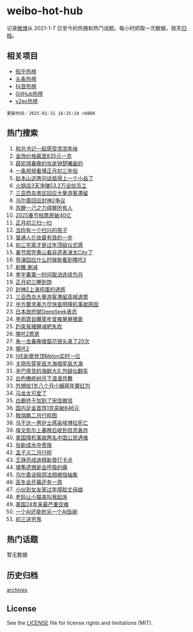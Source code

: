 # weibo-hot-hub

记录[微博](https://www.weibo.com)从 2021-1-7 日至今的热搜和热门话题。每小时抓取一次数据，按天[归档](archives)。

## 相关项目

- [知乎热榜](https://github.com/snaildev/zhihu-hot-hub)
- [头条热榜](https://github.com/snaildev/toutiao-hot-hub)
- [抖音热榜](https://github.com/snaildev/douyin-hot-hub)
- [GitHub热榜](https://github.com/snaildev/github-hot-hub)
- [v2ex热榜](https://github.com/snaildev/v2ex-hot-hub)


`更新时间：2025-01-31 16:25:24 +0800`

## 热门搜索

1. [和总书记一起感受浓浓年味](https://m.weibo.cn/search?containerid=100103type%3D1%26t%3D10%26q%3D%23%E5%92%8C%E6%80%BB%E4%B9%A6%E8%AE%B0%E4%B8%80%E8%B5%B7%E6%84%9F%E5%8F%97%E6%B5%93%E6%B5%93%E5%B9%B4%E5%91%B3%23&stream_entry_id=51&isnewpage=1&extparam=seat%3D1%26cate%3D10103%26filter_type%3Drealtimehot%26stream_entry_id%3D51%26q%3D%2523%25E5%2592%258C%25E6%2580%25BB%25E4%25B9%25A6%25E8%25AE%25B0%25E4%25B8%2580%25E8%25B5%25B7%25E6%2584%259F%25E5%258F%2597%25E6%25B5%2593%25E6%25B5%2593%25E5%25B9%25B4%25E5%2591%25B3%2523%26dgr%3D0%26pos%3D0%26c_type%3D51%26display_time%3D1738311923%26pre_seqid%3D173831192300901111470125)
1. [金饰价格飙至835元一克](https://m.weibo.cn/search?containerid=100103type%3D1%26t%3D10%26q%3D%23%E9%87%91%E9%A5%B0%E4%BB%B7%E6%A0%BC%E9%A3%99%E8%87%B3835%E5%85%83%E4%B8%80%E5%85%8B%23&stream_entry_id=31&isnewpage=1&extparam=seat%3D1%26filter_type%3Drealtimehot%26q%3D%2523%25E9%2587%2591%25E9%25A5%25B0%25E4%25BB%25B7%25E6%25A0%25BC%25E9%25A3%2599%25E8%2587%25B3835%25E5%2585%2583%25E4%25B8%2580%25E5%2585%258B%2523%26c_type%3D31%26pos%3D0%26cate%3D5001%26band_rank%3D1%26flag%3D2%26stream_entry_id%3D31%26realpos%3D1%26dgr%3D0%26lcate%3D5001%26display_time%3D1738311923%26pre_seqid%3D173831192300901111470125)
1. [薛凯琪春晚的妆是钟楚曦画的](https://m.weibo.cn/search?containerid=100103type%3D1%26t%3D10%26q%3D%E8%96%9B%E5%87%AF%E7%90%AA%E6%98%A5%E6%99%9A%E7%9A%84%E5%A6%86%E6%98%AF%E9%92%9F%E6%A5%9A%E6%9B%A6%E7%94%BB%E7%9A%84&stream_entry_id=31&isnewpage=1&extparam=seat%3D1%26filter_type%3Drealtimehot%26q%3D%25E8%2596%259B%25E5%2587%25AF%25E7%2590%25AA%25E6%2598%25A5%25E6%2599%259A%25E7%259A%2584%25E5%25A6%2586%25E6%2598%25AF%25E9%2592%259F%25E6%25A5%259A%25E6%259B%25A6%25E7%2594%25BB%25E7%259A%2584%26c_type%3D31%26pos%3D1%26cate%3D5001%26band_rank%3D2%26flag%3D2%26stream_entry_id%3D31%26realpos%3D2%26dgr%3D0%26lcate%3D5001%26display_time%3D1738311923%26pre_seqid%3D173831192300901111470125)
1. [一条视频看懂正月初三年俗](https://m.weibo.cn/search?containerid=100103type%3D1%26t%3D10%26q%3D%23%E4%B8%80%E6%9D%A1%E8%A7%86%E9%A2%91%E7%9C%8B%E6%87%82%E6%AD%A3%E6%9C%88%E5%88%9D%E4%B8%89%E5%B9%B4%E4%BF%97%23&stream_entry_id=31&isnewpage=1&extparam=seat%3D1%26filter_type%3Drealtimehot%26q%3D%2523%25E4%25B8%2580%25E6%259D%25A1%25E8%25A7%2586%25E9%25A2%2591%25E7%259C%258B%25E6%2587%2582%25E6%25AD%25A3%25E6%259C%2588%25E5%2588%259D%25E4%25B8%2589%25E5%25B9%25B4%25E4%25BF%2597%2523%26c_type%3D31%26pos%3D2%26cate%3D5001%26band_rank%3D3%26flag%3D0%26stream_entry_id%3D31%26realpos%3D3%26dgr%3D0%26lcate%3D5001%26display_time%3D1738311923%26pre_seqid%3D173831192300901111470125)
1. [赵本山这两句话抵得上一个小品了](https://m.weibo.cn/search?containerid=100103type%3D1%26t%3D10%26q%3D%E8%B5%B5%E6%9C%AC%E5%B1%B1%E8%BF%99%E4%B8%A4%E5%8F%A5%E8%AF%9D%E6%8A%B5%E5%BE%97%E4%B8%8A%E4%B8%80%E4%B8%AA%E5%B0%8F%E5%93%81%E4%BA%86&stream_entry_id=31&isnewpage=1&extparam=seat%3D1%26filter_type%3Drealtimehot%26q%3D%25E8%25B5%25B5%25E6%259C%25AC%25E5%25B1%25B1%25E8%25BF%2599%25E4%25B8%25A4%25E5%258F%25A5%25E8%25AF%259D%25E6%258A%25B5%25E5%25BE%2597%25E4%25B8%258A%25E4%25B8%2580%25E4%25B8%25AA%25E5%25B0%258F%25E5%2593%2581%25E4%25BA%2586%26c_type%3D31%26pos%3D3%26cate%3D5001%26band_rank%3D4%26flag%3D1%26stream_entry_id%3D31%26realpos%3D4%26dgr%3D0%26lcate%3D5001%26display_time%3D1738311923%26pre_seqid%3D173831192300901111470125)
1. [火锅店3天净赚53.2万全给员工](https://m.weibo.cn/search?containerid=100103type%3D1%26t%3D10%26q%3D%23%E7%81%AB%E9%94%85%E5%BA%973%E5%A4%A9%E5%87%80%E8%B5%9A53.2%E4%B8%87%E5%85%A8%E7%BB%99%E5%91%98%E5%B7%A5%23&stream_entry_id=31&isnewpage=1&extparam=seat%3D1%26filter_type%3Drealtimehot%26q%3D%2523%25E7%2581%25AB%25E9%2594%2585%25E5%25BA%25973%25E5%25A4%25A9%25E5%2587%2580%25E8%25B5%259A53.2%25E4%25B8%2587%25E5%2585%25A8%25E7%25BB%2599%25E5%2591%2598%25E5%25B7%25A5%2523%26c_type%3D31%26pos%3D4%26cate%3D5001%26band_rank%3D5%26flag%3D1%26stream_entry_id%3D31%26realpos%3D5%26dgr%3D0%26lcate%3D5001%26display_time%3D1738311923%26pre_seqid%3D173831192300901111470125)
1. [三亚西岛景区回应大量游客滞留](https://m.weibo.cn/search?containerid=100103type%3D1%26t%3D10%26q%3D%23%E4%B8%89%E4%BA%9A%E8%A5%BF%E5%B2%9B%E6%99%AF%E5%8C%BA%E5%9B%9E%E5%BA%94%E5%A4%A7%E9%87%8F%E6%B8%B8%E5%AE%A2%E6%BB%9E%E7%95%99%23&stream_entry_id=31&isnewpage=1&extparam=seat%3D1%26filter_type%3Drealtimehot%26q%3D%2523%25E4%25B8%2589%25E4%25BA%259A%25E8%25A5%25BF%25E5%25B2%259B%25E6%2599%25AF%25E5%258C%25BA%25E5%259B%259E%25E5%25BA%2594%25E5%25A4%25A7%25E9%2587%258F%25E6%25B8%25B8%25E5%25AE%25A2%25E6%25BB%259E%25E7%2595%2599%2523%26c_type%3D31%26pos%3D5%26cate%3D5001%26band_rank%3D6%26flag%3D0%26stream_entry_id%3D31%26realpos%3D6%26dgr%3D0%26lcate%3D5001%26display_time%3D1738311923%26pre_seqid%3D173831192300901111470125)
1. [乌尔善回应封神2争议](https://m.weibo.cn/search?containerid=100103type%3D1%26t%3D10%26q%3D%23%E4%B9%8C%E5%B0%94%E5%96%84%E5%9B%9E%E5%BA%94%E5%B0%81%E7%A5%9E2%E4%BA%89%E8%AE%AE%23&stream_entry_id=31&isnewpage=1&extparam=seat%3D1%26filter_type%3Drealtimehot%26q%3D%2523%25E4%25B9%258C%25E5%25B0%2594%25E5%2596%2584%25E5%259B%259E%25E5%25BA%2594%25E5%25B0%2581%25E7%25A5%259E2%25E4%25BA%2589%25E8%25AE%25AE%2523%26c_type%3D31%26pos%3D6%26cate%3D5001%26band_rank%3D7%26flag%3D0%26stream_entry_id%3D31%26realpos%3D7%26dgr%3D0%26lcate%3D5001%26display_time%3D1738311923%26pre_seqid%3D173831192300901111470125)
1. [苏醒一己之力得罪所有人](https://m.weibo.cn/search?containerid=100103type%3D1%26t%3D10%26q%3D%E8%8B%8F%E9%86%92%E4%B8%80%E5%B7%B1%E4%B9%8B%E5%8A%9B%E5%BE%97%E7%BD%AA%E6%89%80%E6%9C%89%E4%BA%BA&stream_entry_id=31&isnewpage=1&extparam=seat%3D1%26filter_type%3Drealtimehot%26q%3D%25E8%258B%258F%25E9%2586%2592%25E4%25B8%2580%25E5%25B7%25B1%25E4%25B9%258B%25E5%258A%259B%25E5%25BE%2597%25E7%25BD%25AA%25E6%2589%2580%25E6%259C%2589%25E4%25BA%25BA%26c_type%3D31%26pos%3D7%26cate%3D5001%26band_rank%3D8%26flag%3D1%26stream_entry_id%3D31%26realpos%3D8%26dgr%3D0%26lcate%3D5001%26display_time%3D1738311923%26pre_seqid%3D173831192300901111470125)
1. [2025春节档票房破40亿](https://m.weibo.cn/search?containerid=100103type%3D1%26t%3D10%26q%3D%232025%E6%98%A5%E8%8A%82%E6%A1%A3%E7%A5%A8%E6%88%BF%E7%A0%B440%E4%BA%BF%23&stream_entry_id=31&isnewpage=1&extparam=seat%3D1%26filter_type%3Drealtimehot%26q%3D%25232025%25E6%2598%25A5%25E8%258A%2582%25E6%25A1%25A3%25E7%25A5%25A8%25E6%2588%25BF%25E7%25A0%25B440%25E4%25BA%25BF%2523%26c_type%3D31%26pos%3D8%26cate%3D5001%26band_rank%3D9%26flag%3D0%26stream_entry_id%3D31%26realpos%3D9%26dgr%3D0%26lcate%3D5001%26display_time%3D1738311923%26pre_seqid%3D173831192300901111470125)
1. [正月初三扫一扫](https://m.weibo.cn/search?containerid=100103type%3D1%26t%3D10%26q%3D%23%E6%AD%A3%E6%9C%88%E5%88%9D%E4%B8%89%E6%89%AB%E4%B8%80%E6%89%AB%23&stream_entry_id=31&isnewpage=1&extparam=seat%3D1%26filter_type%3Drealtimehot%26q%3D%2523%25E6%25AD%25A3%25E6%259C%2588%25E5%2588%259D%25E4%25B8%2589%25E6%2589%25AB%25E4%25B8%2580%25E6%2589%25AB%2523%26c_type%3D31%26pos%3D9%26cate%3D5001%26band_rank%3D10%26flag%3D0%26stream_entry_id%3D31%26realpos%3D10%26dgr%3D0%26lcate%3D5001%26display_time%3D1738311923%26pre_seqid%3D173831192300901111470125)
1. [当你有一个扫兴的孩子](https://m.weibo.cn/search?containerid=100103type%3D1%26t%3D10%26q%3D%E5%BD%93%E4%BD%A0%E6%9C%89%E4%B8%80%E4%B8%AA%E6%89%AB%E5%85%B4%E7%9A%84%E5%AD%A9%E5%AD%90&stream_entry_id=31&isnewpage=1&extparam=seat%3D1%26filter_type%3Drealtimehot%26q%3D%25E5%25BD%2593%25E4%25BD%25A0%25E6%259C%2589%25E4%25B8%2580%25E4%25B8%25AA%25E6%2589%25AB%25E5%2585%25B4%25E7%259A%2584%25E5%25AD%25A9%25E5%25AD%2590%26c_type%3D31%26pos%3D10%26cate%3D5001%26band_rank%3D11%26flag%3D1%26stream_entry_id%3D31%26realpos%3D11%26dgr%3D0%26lcate%3D5001%26display_time%3D1738311923%26pre_seqid%3D173831192300901111470125)
1. [普通人化妆最有效的一步](https://m.weibo.cn/search?containerid=100103type%3D1%26t%3D10%26q%3D%E6%99%AE%E9%80%9A%E4%BA%BA%E5%8C%96%E5%A6%86%E6%9C%80%E6%9C%89%E6%95%88%E7%9A%84%E4%B8%80%E6%AD%A5&stream_entry_id=31&isnewpage=1&extparam=seat%3D1%26filter_type%3Drealtimehot%26q%3D%25E6%2599%25AE%25E9%2580%259A%25E4%25BA%25BA%25E5%258C%2596%25E5%25A6%2586%25E6%259C%2580%25E6%259C%2589%25E6%2595%2588%25E7%259A%2584%25E4%25B8%2580%25E6%25AD%25A5%26c_type%3D31%26pos%3D11%26cate%3D5001%26band_rank%3D12%26flag%3D1%26stream_entry_id%3D31%26realpos%3D12%26dgr%3D0%26lcate%3D5001%26display_time%3D1738311923%26pre_seqid%3D173831192300901111470125)
1. [初三宅家才是过年顶级仪式感](https://m.weibo.cn/search?containerid=100103type%3D1%26t%3D10%26q%3D%23%E5%88%9D%E4%B8%89%E5%AE%85%E5%AE%B6%E6%89%8D%E6%98%AF%E8%BF%87%E5%B9%B4%E9%A1%B6%E7%BA%A7%E4%BB%AA%E5%BC%8F%E6%84%9F%23&stream_entry_id=31&isnewpage=1&extparam=seat%3D1%26filter_type%3Drealtimehot%26q%3D%2523%25E5%2588%259D%25E4%25B8%2589%25E5%25AE%2585%25E5%25AE%25B6%25E6%2589%258D%25E6%2598%25AF%25E8%25BF%2587%25E5%25B9%25B4%25E9%25A1%25B6%25E7%25BA%25A7%25E4%25BB%25AA%25E5%25BC%258F%25E6%2584%259F%2523%26c_type%3D31%26pos%3D12%26cate%3D5001%26band_rank%3D13%26flag%3D0%26stream_entry_id%3D31%26realpos%3D13%26dgr%3D0%26lcate%3D5001%26display_time%3D1738311923%26pre_seqid%3D173831192300901111470125)
1. [春节爬完黄山看非遗表演太City了](https://m.weibo.cn/search?containerid=100103type%3D1%26t%3D10%26q%3D%23%E6%98%A5%E8%8A%82%E7%88%AC%E5%AE%8C%E9%BB%84%E5%B1%B1%E7%9C%8B%E9%9D%9E%E9%81%97%E8%A1%A8%E6%BC%94%E5%A4%AACity%E4%BA%86%23&stream_entry_id=31&isnewpage=1&extparam=seat%3D1%26filter_type%3Drealtimehot%26q%3D%2523%25E6%2598%25A5%25E8%258A%2582%25E7%2588%25AC%25E5%25AE%258C%25E9%25BB%2584%25E5%25B1%25B1%25E7%259C%258B%25E9%259D%259E%25E9%2581%2597%25E8%25A1%25A8%25E6%25BC%2594%25E5%25A4%25AACity%25E4%25BA%2586%2523%26c_type%3D31%26pos%3D13%26cate%3D5001%26band_rank%3D14%26flag%3D0%26stream_entry_id%3D31%26realpos%3D14%26dgr%3D0%26lcate%3D5001%26display_time%3D1738311923%26pre_seqid%3D173831192300901111470125)
1. [导演回应什么时候能看到哪吒3](https://m.weibo.cn/search?containerid=100103type%3D1%26t%3D10%26q%3D%23%E5%AF%BC%E6%BC%94%E5%9B%9E%E5%BA%94%E4%BB%80%E4%B9%88%E6%97%B6%E5%80%99%E8%83%BD%E7%9C%8B%E5%88%B0%E5%93%AA%E5%90%923%23&stream_entry_id=31&isnewpage=1&extparam=seat%3D1%26filter_type%3Drealtimehot%26q%3D%2523%25E5%25AF%25BC%25E6%25BC%2594%25E5%259B%259E%25E5%25BA%2594%25E4%25BB%2580%25E4%25B9%2588%25E6%2597%25B6%25E5%2580%2599%25E8%2583%25BD%25E7%259C%258B%25E5%2588%25B0%25E5%2593%25AA%25E5%2590%25923%2523%26c_type%3D31%26pos%3D14%26cate%3D5001%26band_rank%3D15%26flag%3D1%26stream_entry_id%3D31%26realpos%3D15%26dgr%3D0%26lcate%3D5001%26display_time%3D1738311923%26pre_seqid%3D173831192300901111470125)
1. [射雕 删减](https://m.weibo.cn/search?containerid=100103type%3D1%26t%3D10%26q%3D%E5%B0%84%E9%9B%95+%E5%88%A0%E5%87%8F&stream_entry_id=31&isnewpage=1&extparam=seat%3D1%26filter_type%3Drealtimehot%26q%3D%25E5%25B0%2584%25E9%259B%2595%2520%25E5%2588%25A0%25E5%2587%258F%26c_type%3D31%26pos%3D15%26cate%3D5001%26band_rank%3D16%26flag%3D0%26stream_entry_id%3D31%26realpos%3D16%26dgr%3D0%26lcate%3D5001%26display_time%3D1738311923%26pre_seqid%3D173831192300901111470125)
1. [李宇春第一时间取消连续包月](https://m.weibo.cn/search?containerid=100103type%3D1%26t%3D10%26q%3D%E6%9D%8E%E5%AE%87%E6%98%A5%E7%AC%AC%E4%B8%80%E6%97%B6%E9%97%B4%E5%8F%96%E6%B6%88%E8%BF%9E%E7%BB%AD%E5%8C%85%E6%9C%88&stream_entry_id=31&isnewpage=1&extparam=seat%3D1%26filter_type%3Drealtimehot%26q%3D%25E6%259D%258E%25E5%25AE%2587%25E6%2598%25A5%25E7%25AC%25AC%25E4%25B8%2580%25E6%2597%25B6%25E9%2597%25B4%25E5%258F%2596%25E6%25B6%2588%25E8%25BF%259E%25E7%25BB%25AD%25E5%258C%2585%25E6%259C%2588%26c_type%3D31%26pos%3D16%26cate%3D5001%26band_rank%3D17%26flag%3D0%26stream_entry_id%3D31%26realpos%3D17%26dgr%3D0%26lcate%3D5001%26display_time%3D1738311923%26pre_seqid%3D173831192300901111470125)
1. [正月初三睡到饱](https://m.weibo.cn/search?containerid=100103type%3D1%26t%3D10%26q%3D%23%E6%AD%A3%E6%9C%88%E5%88%9D%E4%B8%89%E7%9D%A1%E5%88%B0%E9%A5%B1%23&stream_entry_id=31&isnewpage=1&extparam=seat%3D1%26filter_type%3Drealtimehot%26q%3D%2523%25E6%25AD%25A3%25E6%259C%2588%25E5%2588%259D%25E4%25B8%2589%25E7%259D%25A1%25E5%2588%25B0%25E9%25A5%25B1%2523%26c_type%3D31%26pos%3D17%26cate%3D5001%26band_rank%3D18%26flag%3D0%26stream_entry_id%3D31%26realpos%3D18%26dgr%3D0%26lcate%3D5001%26display_time%3D1738311923%26pre_seqid%3D173831192300901111470125)
1. [封神2上演鸡蛋的诱惑](https://m.weibo.cn/search?containerid=100103type%3D1%26t%3D10%26q%3D%E5%B0%81%E7%A5%9E2%E4%B8%8A%E6%BC%94%E9%B8%A1%E8%9B%8B%E7%9A%84%E8%AF%B1%E6%83%91&stream_entry_id=31&isnewpage=1&extparam=seat%3D1%26filter_type%3Drealtimehot%26q%3D%25E5%25B0%2581%25E7%25A5%259E2%25E4%25B8%258A%25E6%25BC%2594%25E9%25B8%25A1%25E8%259B%258B%25E7%259A%2584%25E8%25AF%25B1%25E6%2583%2591%26c_type%3D31%26pos%3D18%26cate%3D5001%26band_rank%3D19%26flag%3D1%26stream_entry_id%3D31%26realpos%3D19%26dgr%3D0%26lcate%3D5001%26display_time%3D1738311923%26pre_seqid%3D173831192300901111470125)
1. [三亚西岛大量游客滞留高喊退票](https://m.weibo.cn/search?containerid=100103type%3D1%26t%3D10%26q%3D%23%E4%B8%89%E4%BA%9A%E8%A5%BF%E5%B2%9B%E5%A4%A7%E9%87%8F%E6%B8%B8%E5%AE%A2%E6%BB%9E%E7%95%99%E9%AB%98%E5%96%8A%E9%80%80%E7%A5%A8%23&stream_entry_id=31&isnewpage=1&extparam=seat%3D1%26filter_type%3Drealtimehot%26q%3D%2523%25E4%25B8%2589%25E4%25BA%259A%25E8%25A5%25BF%25E5%25B2%259B%25E5%25A4%25A7%25E9%2587%258F%25E6%25B8%25B8%25E5%25AE%25A2%25E6%25BB%259E%25E7%2595%2599%25E9%25AB%2598%25E5%2596%258A%25E9%2580%2580%25E7%25A5%25A8%2523%26c_type%3D31%26pos%3D19%26cate%3D5001%26band_rank%3D20%26flag%3D1%26stream_entry_id%3D31%26realpos%3D20%26dgr%3D0%26lcate%3D5001%26display_time%3D1738311923%26pre_seqid%3D173831192300901111470125)
1. [中方要求美方尽快查明撞机事故原因](https://m.weibo.cn/search?containerid=100103type%3D1%26t%3D10%26q%3D%23%E4%B8%AD%E6%96%B9%E8%A6%81%E6%B1%82%E7%BE%8E%E6%96%B9%E5%B0%BD%E5%BF%AB%E6%9F%A5%E6%98%8E%E6%92%9E%E6%9C%BA%E4%BA%8B%E6%95%85%E5%8E%9F%E5%9B%A0%23&stream_entry_id=31&isnewpage=1&extparam=seat%3D1%26filter_type%3Drealtimehot%26q%3D%2523%25E4%25B8%25AD%25E6%2596%25B9%25E8%25A6%2581%25E6%25B1%2582%25E7%25BE%258E%25E6%2596%25B9%25E5%25B0%25BD%25E5%25BF%25AB%25E6%259F%25A5%25E6%2598%258E%25E6%2592%259E%25E6%259C%25BA%25E4%25BA%258B%25E6%2595%2585%25E5%258E%259F%25E5%259B%25A0%2523%26c_type%3D31%26pos%3D20%26cate%3D5001%26band_rank%3D21%26flag%3D1%26stream_entry_id%3D31%26realpos%3D21%26dgr%3D0%26lcate%3D5001%26display_time%3D1738311923%26pre_seqid%3D173831192300901111470125)
1. [日本政府就DeepSeek表态](https://m.weibo.cn/search?containerid=100103type%3D1%26t%3D10%26q%3D%23%E6%97%A5%E6%9C%AC%E6%94%BF%E5%BA%9C%E5%B0%B1DeepSeek%E8%A1%A8%E6%80%81%23&stream_entry_id=31&isnewpage=1&extparam=seat%3D1%26filter_type%3Drealtimehot%26q%3D%2523%25E6%2597%25A5%25E6%259C%25AC%25E6%2594%25BF%25E5%25BA%259C%25E5%25B0%25B1DeepSeek%25E8%25A1%25A8%25E6%2580%2581%2523%26c_type%3D31%26pos%3D21%26cate%3D5001%26band_rank%3D22%26flag%3D0%26stream_entry_id%3D31%26realpos%3D22%26dgr%3D0%26lcate%3D5001%26display_time%3D1738311923%26pre_seqid%3D173831192300901111470125)
1. [李雨霏自曝童年曾被舅舅猥亵](https://m.weibo.cn/search?containerid=100103type%3D1%26t%3D10%26q%3D%23%E6%9D%8E%E9%9B%A8%E9%9C%8F%E8%87%AA%E6%9B%9D%E7%AB%A5%E5%B9%B4%E6%9B%BE%E8%A2%AB%E8%88%85%E8%88%85%E7%8C%A5%E4%BA%B5%23&stream_entry_id=31&isnewpage=1&extparam=seat%3D1%26filter_type%3Drealtimehot%26q%3D%2523%25E6%259D%258E%25E9%259B%25A8%25E9%259C%258F%25E8%2587%25AA%25E6%259B%259D%25E7%25AB%25A5%25E5%25B9%25B4%25E6%259B%25BE%25E8%25A2%25AB%25E8%2588%2585%25E8%2588%2585%25E7%258C%25A5%25E4%25BA%25B5%2523%26c_type%3D31%26pos%3D22%26cate%3D5001%26band_rank%3D23%26flag%3D2%26stream_entry_id%3D31%26realpos%3D23%26dgr%3D0%26lcate%3D5001%26display_time%3D1738311923%26pre_seqid%3D173831192300901111470125)
1. [趵突泉猪鲤减肥失败](https://m.weibo.cn/search?containerid=100103type%3D1%26t%3D10%26q%3D%23%E8%B6%B5%E7%AA%81%E6%B3%89%E7%8C%AA%E9%B2%A4%E5%87%8F%E8%82%A5%E5%A4%B1%E8%B4%A5%23&stream_entry_id=31&isnewpage=1&extparam=seat%3D1%26filter_type%3Drealtimehot%26q%3D%2523%25E8%25B6%25B5%25E7%25AA%2581%25E6%25B3%2589%25E7%258C%25AA%25E9%25B2%25A4%25E5%2587%258F%25E8%2582%25A5%25E5%25A4%25B1%25E8%25B4%25A5%2523%26c_type%3D31%26pos%3D23%26cate%3D5001%26band_rank%3D24%26flag%3D0%26stream_entry_id%3D31%26realpos%3D24%26dgr%3D0%26lcate%3D5001%26display_time%3D1738311923%26pre_seqid%3D173831192300901111470125)
1. [哪吒2票房](https://m.weibo.cn/search?containerid=100103type%3D1%26t%3D10%26q%3D%E5%93%AA%E5%90%922%E7%A5%A8%E6%88%BF&stream_entry_id=31&isnewpage=1&extparam=seat%3D1%26filter_type%3Drealtimehot%26q%3D%25E5%2593%25AA%25E5%2590%25922%25E7%25A5%25A8%25E6%2588%25BF%26c_type%3D31%26pos%3D24%26cate%3D5001%26band_rank%3D25%26flag%3D0%26stream_entry_id%3D31%26realpos%3D25%26dgr%3D0%26lcate%3D5001%26display_time%3D1738311923%26pre_seqid%3D173831192300901111470125)
1. [朱一龙春晚接窗花镜头录了20次](https://m.weibo.cn/search?containerid=100103type%3D1%26t%3D10%26q%3D%23%E6%9C%B1%E4%B8%80%E9%BE%99%E6%98%A5%E6%99%9A%E6%8E%A5%E7%AA%97%E8%8A%B1%E9%95%9C%E5%A4%B4%E5%BD%95%E4%BA%8620%E6%AC%A1%23&stream_entry_id=31&isnewpage=1&extparam=seat%3D1%26filter_type%3Drealtimehot%26q%3D%2523%25E6%259C%25B1%25E4%25B8%2580%25E9%25BE%2599%25E6%2598%25A5%25E6%2599%259A%25E6%258E%25A5%25E7%25AA%2597%25E8%258A%25B1%25E9%2595%259C%25E5%25A4%25B4%25E5%25BD%2595%25E4%25BA%258620%25E6%25AC%25A1%2523%26c_type%3D31%26pos%3D25%26cate%3D5001%26band_rank%3D26%26flag%3D1%26stream_entry_id%3D31%26realpos%3D26%26dgr%3D0%26lcate%3D5001%26display_time%3D1738311923%26pre_seqid%3D173831192300901111470125)
1. [哪吒2](https://m.weibo.cn/search?containerid=100103type%3D1%26t%3D10%26q%3D%E5%93%AA%E5%90%922&stream_entry_id=31&isnewpage=1&extparam=seat%3D1%26filter_type%3Drealtimehot%26q%3D%25E5%2593%25AA%25E5%2590%25922%26c_type%3D31%26pos%3D26%26cate%3D5001%26band_rank%3D27%26flag%3D0%26stream_entry_id%3D31%26realpos%3D27%26dgr%3D0%26lcate%3D5001%26display_time%3D1738311923%26pre_seqid%3D173831192300901111470125)
1. [IVE新歌登顶Melon实时一位](https://m.weibo.cn/search?containerid=100103type%3D1%26t%3D10%26q%3D%23IVE%E6%96%B0%E6%AD%8C%E7%99%BB%E9%A1%B6Melon%E5%AE%9E%E6%97%B6%E4%B8%80%E4%BD%8D%23&stream_entry_id=31&isnewpage=1&extparam=seat%3D1%26filter_type%3Drealtimehot%26q%3D%2523IVE%25E6%2596%25B0%25E6%25AD%258C%25E7%2599%25BB%25E9%25A1%25B6Melon%25E5%25AE%259E%25E6%2597%25B6%25E4%25B8%2580%25E4%25BD%258D%2523%26c_type%3D31%26pos%3D27%26cate%3D5001%26band_rank%3D28%26flag%3D1%26stream_entry_id%3D31%26realpos%3D28%26dgr%3D0%26lcate%3D5001%26display_time%3D1738311923%26pre_seqid%3D173831192300901111470125)
1. [关晓彤穿星辰大海唱星辰大海](https://m.weibo.cn/search?containerid=100103type%3D1%26t%3D10%26q%3D%23%E5%85%B3%E6%99%93%E5%BD%A4%E7%A9%BF%E6%98%9F%E8%BE%B0%E5%A4%A7%E6%B5%B7%E5%94%B1%E6%98%9F%E8%BE%B0%E5%A4%A7%E6%B5%B7%23&stream_entry_id=31&isnewpage=1&extparam=seat%3D1%26filter_type%3Drealtimehot%26q%3D%2523%25E5%2585%25B3%25E6%2599%2593%25E5%25BD%25A4%25E7%25A9%25BF%25E6%2598%259F%25E8%25BE%25B0%25E5%25A4%25A7%25E6%25B5%25B7%25E5%2594%25B1%25E6%2598%259F%25E8%25BE%25B0%25E5%25A4%25A7%25E6%25B5%25B7%2523%26c_type%3D31%26pos%3D28%26cate%3D5001%26band_rank%3D29%26flag%3D1%26stream_entry_id%3D31%26realpos%3D29%26dgr%3D0%26lcate%3D5001%26display_time%3D1738311923%26pre_seqid%3D173831192300901111470125)
1. [辛巴带货的海鲜大礼包疑似翻车](https://m.weibo.cn/search?containerid=100103type%3D1%26t%3D10%26q%3D%23%E8%BE%9B%E5%B7%B4%E5%B8%A6%E8%B4%A7%E7%9A%84%E6%B5%B7%E9%B2%9C%E5%A4%A7%E7%A4%BC%E5%8C%85%E7%96%91%E4%BC%BC%E7%BF%BB%E8%BD%A6%23&stream_entry_id=31&isnewpage=1&extparam=seat%3D1%26filter_type%3Drealtimehot%26q%3D%2523%25E8%25BE%259B%25E5%25B7%25B4%25E5%25B8%25A6%25E8%25B4%25A7%25E7%259A%2584%25E6%25B5%25B7%25E9%25B2%259C%25E5%25A4%25A7%25E7%25A4%25BC%25E5%258C%2585%25E7%2596%2591%25E4%25BC%25BC%25E7%25BF%25BB%25E8%25BD%25A6%2523%26c_type%3D31%26pos%3D29%26cate%3D5001%26band_rank%3D30%26flag%3D0%26stream_entry_id%3D31%26realpos%3D30%26dgr%3D0%26lcate%3D5001%26display_time%3D1738311923%26pre_seqid%3D173831192300901111470125)
1. [白色橄榄树月下浪漫共舞](https://m.weibo.cn/search?containerid=100103type%3D1%26t%3D10%26q%3D%23%E7%99%BD%E8%89%B2%E6%A9%84%E6%A6%84%E6%A0%91%E6%9C%88%E4%B8%8B%E6%B5%AA%E6%BC%AB%E5%85%B1%E8%88%9E%23&stream_entry_id=31&isnewpage=1&extparam=seat%3D1%26filter_type%3Drealtimehot%26q%3D%2523%25E7%2599%25BD%25E8%2589%25B2%25E6%25A9%2584%25E6%25A6%2584%25E6%25A0%2591%25E6%259C%2588%25E4%25B8%258B%25E6%25B5%25AA%25E6%25BC%25AB%25E5%2585%25B1%25E8%2588%259E%2523%26c_type%3D31%26pos%3D30%26cate%3D5001%26band_rank%3D31%26flag%3D1%26stream_entry_id%3D31%26realpos%3D31%26dgr%3D0%26lcate%3D5001%26display_time%3D1738311923%26pre_seqid%3D173831192300901111470125)
1. [外甥给1岁八个月小姨拜年要红包](https://m.weibo.cn/search?containerid=100103type%3D1%26t%3D10%26q%3D%23%E5%A4%96%E7%94%A5%E7%BB%991%E5%B2%81%E5%85%AB%E4%B8%AA%E6%9C%88%E5%B0%8F%E5%A7%A8%E6%8B%9C%E5%B9%B4%E8%A6%81%E7%BA%A2%E5%8C%85%23&stream_entry_id=31&isnewpage=1&extparam=seat%3D1%26filter_type%3Drealtimehot%26q%3D%2523%25E5%25A4%2596%25E7%2594%25A5%25E7%25BB%25991%25E5%25B2%2581%25E5%2585%25AB%25E4%25B8%25AA%25E6%259C%2588%25E5%25B0%258F%25E5%25A7%25A8%25E6%258B%259C%25E5%25B9%25B4%25E8%25A6%2581%25E7%25BA%25A2%25E5%258C%2585%2523%26c_type%3D31%26pos%3D31%26cate%3D5001%26band_rank%3D32%26flag%3D0%26stream_entry_id%3D31%26realpos%3D32%26dgr%3D0%26lcate%3D5001%26display_time%3D1738311923%26pre_seqid%3D173831192300901111470125)
1. [马龙太可爱了](https://m.weibo.cn/search?containerid=100103type%3D1%26t%3D10%26q%3D%E9%A9%AC%E9%BE%99%E5%A4%AA%E5%8F%AF%E7%88%B1%E4%BA%86&stream_entry_id=31&isnewpage=1&extparam=seat%3D1%26filter_type%3Drealtimehot%26q%3D%25E9%25A9%25AC%25E9%25BE%2599%25E5%25A4%25AA%25E5%258F%25AF%25E7%2588%25B1%25E4%25BA%2586%26c_type%3D31%26pos%3D32%26cate%3D5001%26band_rank%3D33%26flag%3D1%26stream_entry_id%3D31%26realpos%3D33%26dgr%3D0%26lcate%3D5001%26display_time%3D1738311923%26pre_seqid%3D173831192300901111470125)
1. [白鹿终于加到了宋佳微信](https://m.weibo.cn/search?containerid=100103type%3D1%26t%3D10%26q%3D%23%E7%99%BD%E9%B9%BF%E7%BB%88%E4%BA%8E%E5%8A%A0%E5%88%B0%E4%BA%86%E5%AE%8B%E4%BD%B3%E5%BE%AE%E4%BF%A1%23&stream_entry_id=31&isnewpage=1&extparam=seat%3D1%26filter_type%3Drealtimehot%26q%3D%2523%25E7%2599%25BD%25E9%25B9%25BF%25E7%25BB%2588%25E4%25BA%258E%25E5%258A%25A0%25E5%2588%25B0%25E4%25BA%2586%25E5%25AE%258B%25E4%25BD%25B3%25E5%25BE%25AE%25E4%25BF%25A1%2523%26c_type%3D31%26pos%3D33%26cate%3D5001%26band_rank%3D34%26flag%3D0%26stream_entry_id%3D31%26realpos%3D34%26dgr%3D0%26lcate%3D5001%26display_time%3D1738311923%26pre_seqid%3D173831192300901111470125)
1. [国内足金首饰1克突破846元](https://m.weibo.cn/search?containerid=100103type%3D1%26t%3D10%26q%3D%23%E5%9B%BD%E5%86%85%E8%B6%B3%E9%87%91%E9%A6%96%E9%A5%B01%E5%85%8B%E7%AA%81%E7%A0%B4846%E5%85%83%23&stream_entry_id=31&isnewpage=1&extparam=seat%3D1%26filter_type%3Drealtimehot%26q%3D%2523%25E5%259B%25BD%25E5%2586%2585%25E8%25B6%25B3%25E9%2587%2591%25E9%25A6%2596%25E9%25A5%25B01%25E5%2585%258B%25E7%25AA%2581%25E7%25A0%25B4846%25E5%2585%2583%2523%26c_type%3D31%26pos%3D34%26cate%3D5001%26band_rank%3D35%26flag%3D0%26stream_entry_id%3D31%26realpos%3D35%26dgr%3D0%26lcate%3D5001%26display_time%3D1738311923%26pre_seqid%3D173831192300901111470125)
1. [敖瑞鹏二月行程图](https://m.weibo.cn/search?containerid=100103type%3D1%26t%3D10%26q%3D%23%E6%95%96%E7%91%9E%E9%B9%8F%E4%BA%8C%E6%9C%88%E8%A1%8C%E7%A8%8B%E5%9B%BE%23&stream_entry_id=31&isnewpage=1&extparam=seat%3D1%26filter_type%3Drealtimehot%26q%3D%2523%25E6%2595%2596%25E7%2591%259E%25E9%25B9%258F%25E4%25BA%258C%25E6%259C%2588%25E8%25A1%258C%25E7%25A8%258B%25E5%259B%25BE%2523%26c_type%3D31%26pos%3D35%26cate%3D5001%26band_rank%3D36%26flag%3D1%26stream_entry_id%3D31%26realpos%3D36%26dgr%3D0%26lcate%3D5001%26display_time%3D1738311923%26pre_seqid%3D173831192300901111470125)
1. [乌干达一男护士感染埃博拉死亡](https://m.weibo.cn/search?containerid=100103type%3D1%26t%3D10%26q%3D%23%E4%B9%8C%E5%B9%B2%E8%BE%BE%E4%B8%80%E7%94%B7%E6%8A%A4%E5%A3%AB%E6%84%9F%E6%9F%93%E5%9F%83%E5%8D%9A%E6%8B%89%E6%AD%BB%E4%BA%A1%23&stream_entry_id=31&isnewpage=1&extparam=seat%3D1%26filter_type%3Drealtimehot%26q%3D%2523%25E4%25B9%258C%25E5%25B9%25B2%25E8%25BE%25BE%25E4%25B8%2580%25E7%2594%25B7%25E6%258A%25A4%25E5%25A3%25AB%25E6%2584%259F%25E6%259F%2593%25E5%259F%2583%25E5%258D%259A%25E6%258B%2589%25E6%25AD%25BB%25E4%25BA%25A1%2523%26c_type%3D31%26pos%3D36%26cate%3D5001%26band_rank%3D37%26flag%3D1%26stream_entry_id%3D31%26realpos%3D37%26dgr%3D0%26lcate%3D5001%26display_time%3D1738311923%26pre_seqid%3D173831192300901111470125)
1. [埃文凯尔上春晚后收到信息轰炸](https://m.weibo.cn/search?containerid=100103type%3D1%26t%3D10%26q%3D%23%E5%9F%83%E6%96%87%E5%87%AF%E5%B0%94%E4%B8%8A%E6%98%A5%E6%99%9A%E5%90%8E%E6%94%B6%E5%88%B0%E4%BF%A1%E6%81%AF%E8%BD%B0%E7%82%B8%23&stream_entry_id=31&isnewpage=1&extparam=seat%3D1%26filter_type%3Drealtimehot%26q%3D%2523%25E5%259F%2583%25E6%2596%2587%25E5%2587%25AF%25E5%25B0%2594%25E4%25B8%258A%25E6%2598%25A5%25E6%2599%259A%25E5%2590%258E%25E6%2594%25B6%25E5%2588%25B0%25E4%25BF%25A1%25E6%2581%25AF%25E8%25BD%25B0%25E7%2582%25B8%2523%26c_type%3D31%26pos%3D37%26cate%3D5001%26band_rank%3D38%26flag%3D0%26stream_entry_id%3D31%26realpos%3D38%26dgr%3D0%26lcate%3D5001%26display_time%3D1738311923%26pre_seqid%3D173831192300901111470125)
1. [美国撞机事故两名中国公民遇难](https://m.weibo.cn/search?containerid=100103type%3D1%26t%3D10%26q%3D%23%E7%BE%8E%E5%9B%BD%E6%92%9E%E6%9C%BA%E4%BA%8B%E6%95%85%E4%B8%A4%E5%90%8D%E4%B8%AD%E5%9B%BD%E5%85%AC%E6%B0%91%E9%81%87%E9%9A%BE%23&stream_entry_id=31&isnewpage=1&extparam=seat%3D1%26filter_type%3Drealtimehot%26q%3D%2523%25E7%25BE%258E%25E5%259B%25BD%25E6%2592%259E%25E6%259C%25BA%25E4%25BA%258B%25E6%2595%2585%25E4%25B8%25A4%25E5%2590%258D%25E4%25B8%25AD%25E5%259B%25BD%25E5%2585%25AC%25E6%25B0%2591%25E9%2581%2587%25E9%259A%25BE%2523%26c_type%3D31%26pos%3D38%26cate%3D5001%26band_rank%3D39%26flag%3D0%26stream_entry_id%3D31%26realpos%3D39%26dgr%3D0%26lcate%3D5001%26display_time%3D1738311923%26pre_seqid%3D173831192300901111470125)
1. [张新成水中贵族](https://m.weibo.cn/search?containerid=100103type%3D1%26t%3D10%26q%3D%E5%BC%A0%E6%96%B0%E6%88%90%E6%B0%B4%E4%B8%AD%E8%B4%B5%E6%97%8F&stream_entry_id=31&isnewpage=1&extparam=seat%3D1%26filter_type%3Drealtimehot%26q%3D%25E5%25BC%25A0%25E6%2596%25B0%25E6%2588%2590%25E6%25B0%25B4%25E4%25B8%25AD%25E8%25B4%25B5%25E6%2597%258F%26c_type%3D31%26pos%3D39%26cate%3D5001%26band_rank%3D40%26flag%3D1%26stream_entry_id%3D31%26realpos%3D40%26dgr%3D0%26lcate%3D5001%26display_time%3D1738311923%26pre_seqid%3D173831192300901111470125)
1. [孟子义二月行程](https://m.weibo.cn/search?containerid=100103type%3D1%26t%3D10%26q%3D%23%E5%AD%9F%E5%AD%90%E4%B9%89%E4%BA%8C%E6%9C%88%E8%A1%8C%E7%A8%8B%23&stream_entry_id=31&isnewpage=1&extparam=seat%3D1%26filter_type%3Drealtimehot%26q%3D%2523%25E5%25AD%259F%25E5%25AD%2590%25E4%25B9%2589%25E4%25BA%258C%25E6%259C%2588%25E8%25A1%258C%25E7%25A8%258B%2523%26c_type%3D31%26pos%3D40%26cate%3D5001%26band_rank%3D41%26flag%3D1%26stream_entry_id%3D31%26realpos%3D41%26dgr%3D0%26lcate%3D5001%26display_time%3D1738311923%26pre_seqid%3D173831192300901111470125)
1. [王铮亮成迪拜新晋打卡点](https://m.weibo.cn/search?containerid=100103type%3D1%26t%3D10%26q%3D%23%E7%8E%8B%E9%93%AE%E4%BA%AE%E6%88%90%E8%BF%AA%E6%8B%9C%E6%96%B0%E6%99%8B%E6%89%93%E5%8D%A1%E7%82%B9%23&stream_entry_id=31&isnewpage=1&extparam=seat%3D1%26filter_type%3Drealtimehot%26q%3D%2523%25E7%258E%258B%25E9%2593%25AE%25E4%25BA%25AE%25E6%2588%2590%25E8%25BF%25AA%25E6%258B%259C%25E6%2596%25B0%25E6%2599%258B%25E6%2589%2593%25E5%258D%25A1%25E7%2582%25B9%2523%26c_type%3D31%26pos%3D41%26cate%3D5001%26band_rank%3D42%26flag%3D1%26stream_entry_id%3D31%26realpos%3D42%26dgr%3D0%26lcate%3D5001%26display_time%3D1738311923%26pre_seqid%3D173831192300901111470125)
1. [靖筝遗憾是会呼吸的痛](https://m.weibo.cn/search?containerid=100103type%3D1%26t%3D10%26q%3D%E9%9D%96%E7%AD%9D%E9%81%97%E6%86%BE%E6%98%AF%E4%BC%9A%E5%91%BC%E5%90%B8%E7%9A%84%E7%97%9B&stream_entry_id=31&isnewpage=1&extparam=seat%3D1%26filter_type%3Drealtimehot%26q%3D%25E9%259D%2596%25E7%25AD%259D%25E9%2581%2597%25E6%2586%25BE%25E6%2598%25AF%25E4%25BC%259A%25E5%2591%25BC%25E5%2590%25B8%25E7%259A%2584%25E7%2597%259B%26c_type%3D31%26pos%3D42%26cate%3D5001%26band_rank%3D43%26flag%3D1%26stream_entry_id%3D31%26realpos%3D43%26dgr%3D0%26lcate%3D5001%26display_time%3D1738311923%26pre_seqid%3D173831192300901111470125)
1. [乌尔善谈殷郊法相被指抽象](https://m.weibo.cn/search?containerid=100103type%3D1%26t%3D10%26q%3D%23%E4%B9%8C%E5%B0%94%E5%96%84%E8%B0%88%E6%AE%B7%E9%83%8A%E6%B3%95%E7%9B%B8%E8%A2%AB%E6%8C%87%E6%8A%BD%E8%B1%A1%23&stream_entry_id=31&isnewpage=1&extparam=seat%3D1%26filter_type%3Drealtimehot%26q%3D%2523%25E4%25B9%258C%25E5%25B0%2594%25E5%2596%2584%25E8%25B0%2588%25E6%25AE%25B7%25E9%2583%258A%25E6%25B3%2595%25E7%259B%25B8%25E8%25A2%25AB%25E6%258C%2587%25E6%258A%25BD%25E8%25B1%25A1%2523%26c_type%3D31%26pos%3D43%26cate%3D5001%26band_rank%3D44%26flag%3D0%26stream_entry_id%3D31%26realpos%3D44%26dgr%3D0%26lcate%3D5001%26display_time%3D1738311923%26pre_seqid%3D173831192300901111470125)
1. [亚冬会开幕还有一周](https://m.weibo.cn/search?containerid=100103type%3D1%26t%3D10%26q%3D%E4%BA%9A%E5%86%AC%E4%BC%9A%E5%BC%80%E5%B9%95%E8%BF%98%E6%9C%89%E4%B8%80%E5%91%A8&stream_entry_id=31&isnewpage=1&extparam=seat%3D1%26filter_type%3Drealtimehot%26q%3D%25E4%25BA%259A%25E5%2586%25AC%25E4%25BC%259A%25E5%25BC%2580%25E5%25B9%2595%25E8%25BF%2598%25E6%259C%2589%25E4%25B8%2580%25E5%2591%25A8%26c_type%3D31%26pos%3D44%26cate%3D5001%26band_rank%3D45%26flag%3D1%26stream_entry_id%3D31%26realpos%3D45%26dgr%3D0%26lcate%3D5001%26display_time%3D1738311923%26pre_seqid%3D173831192300901111470125)
1. [小伙到女友家过年撞脸丈母娘](https://m.weibo.cn/search?containerid=100103type%3D1%26t%3D10%26q%3D%23%E5%B0%8F%E4%BC%99%E5%88%B0%E5%A5%B3%E5%8F%8B%E5%AE%B6%E8%BF%87%E5%B9%B4%E6%92%9E%E8%84%B8%E4%B8%88%E6%AF%8D%E5%A8%98%23&stream_entry_id=31&isnewpage=1&extparam=seat%3D1%26filter_type%3Drealtimehot%26q%3D%2523%25E5%25B0%258F%25E4%25BC%2599%25E5%2588%25B0%25E5%25A5%25B3%25E5%258F%258B%25E5%25AE%25B6%25E8%25BF%2587%25E5%25B9%25B4%25E6%2592%259E%25E8%2584%25B8%25E4%25B8%2588%25E6%25AF%258D%25E5%25A8%2598%2523%26c_type%3D31%26pos%3D45%26cate%3D5001%26band_rank%3D46%26flag%3D0%26stream_entry_id%3D31%26realpos%3D46%26dgr%3D0%26lcate%3D5001%26display_time%3D1738311923%26pre_seqid%3D173831192300901111470125)
1. [老妈让小猫来叫我起床](https://m.weibo.cn/search?containerid=100103type%3D1%26t%3D10%26q%3D%E8%80%81%E5%A6%88%E8%AE%A9%E5%B0%8F%E7%8C%AB%E6%9D%A5%E5%8F%AB%E6%88%91%E8%B5%B7%E5%BA%8A&stream_entry_id=31&isnewpage=1&extparam=seat%3D1%26filter_type%3Drealtimehot%26q%3D%25E8%2580%2581%25E5%25A6%2588%25E8%25AE%25A9%25E5%25B0%258F%25E7%258C%25AB%25E6%259D%25A5%25E5%258F%25AB%25E6%2588%2591%25E8%25B5%25B7%25E5%25BA%258A%26c_type%3D31%26pos%3D46%26cate%3D5001%26band_rank%3D47%26flag%3D1%26stream_entry_id%3D31%26realpos%3D47%26dgr%3D0%26lcate%3D5001%26display_time%3D1738311923%26pre_seqid%3D173831192300901111470125)
1. [美国24年来最严重空难](https://m.weibo.cn/search?containerid=100103type%3D1%26t%3D10%26q%3D%23%E7%BE%8E%E5%9B%BD24%E5%B9%B4%E6%9D%A5%E6%9C%80%E4%B8%A5%E9%87%8D%E7%A9%BA%E9%9A%BE%23&stream_entry_id=31&isnewpage=1&extparam=seat%3D1%26filter_type%3Drealtimehot%26q%3D%2523%25E7%25BE%258E%25E5%259B%25BD24%25E5%25B9%25B4%25E6%259D%25A5%25E6%259C%2580%25E4%25B8%25A5%25E9%2587%258D%25E7%25A9%25BA%25E9%259A%25BE%2523%26c_type%3D31%26pos%3D47%26cate%3D5001%26band_rank%3D48%26flag%3D0%26stream_entry_id%3D31%26realpos%3D48%26dgr%3D0%26lcate%3D5001%26display_time%3D1738311923%26pre_seqid%3D173831192300901111470125)
1. [一个AI还能抢另一个AI饭碗](https://m.weibo.cn/search?containerid=100103type%3D1%26t%3D10%26q%3D%23%E4%B8%80%E4%B8%AAAI%E8%BF%98%E8%83%BD%E6%8A%A2%E5%8F%A6%E4%B8%80%E4%B8%AAAI%E9%A5%AD%E7%A2%97%23&stream_entry_id=31&isnewpage=1&extparam=seat%3D1%26filter_type%3Drealtimehot%26q%3D%2523%25E4%25B8%2580%25E4%25B8%25AAAI%25E8%25BF%2598%25E8%2583%25BD%25E6%258A%25A2%25E5%258F%25A6%25E4%25B8%2580%25E4%25B8%25AAAI%25E9%25A5%25AD%25E7%25A2%2597%2523%26c_type%3D31%26pos%3D48%26cate%3D5001%26band_rank%3D49%26flag%3D1%26stream_entry_id%3D31%26realpos%3D49%26dgr%3D0%26lcate%3D5001%26display_time%3D1738311923%26pre_seqid%3D173831192300901111470125)
1. [初三送穷鬼](https://m.weibo.cn/search?containerid=100103type%3D1%26t%3D10%26q%3D%23%E5%88%9D%E4%B8%89%E9%80%81%E7%A9%B7%E9%AC%BC%23&stream_entry_id=31&isnewpage=1&extparam=seat%3D1%26filter_type%3Drealtimehot%26q%3D%2523%25E5%2588%259D%25E4%25B8%2589%25E9%2580%2581%25E7%25A9%25B7%25E9%25AC%25BC%2523%26c_type%3D31%26pos%3D49%26cate%3D5001%26band_rank%3D50%26flag%3D0%26stream_entry_id%3D31%26realpos%3D50%26dgr%3D0%26lcate%3D5001%26display_time%3D1738311923%26pre_seqid%3D173831192300901111470125)

## 热门话题

暂无数据

## 历史归档

[archives](archives)

## License

See the [LICENSE](LICENSE) file for license rights and limitations (MIT).
